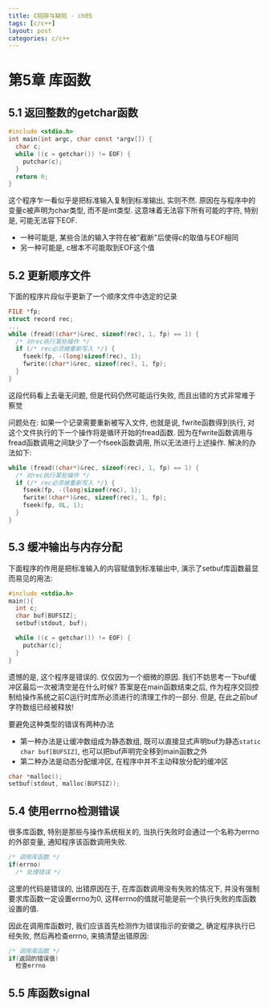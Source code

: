 ```yaml
---
title: C陷阱与缺陷 - ch05
tags: [c/c++]
layout: post
categories: c/c++
---
```


# 第5章 库函数

## 5.1 返回整数的getchar函数

``` c
#include <stdio.h>
int main(int argc, char const *argv[]) {
  char c;
  while ((c = getchar()) != EOF) {
    putchar(c);
  }
  return 0;
}
```
这个程序乍一看似乎是把标准输入复制到标准输出, 实则不然. 原因在与程序中的变量c被声明为char类型, 而不是int类型. 这意味着无法容下所有可能的字符, 特别是, 可能无法容下EOF.
* 一种可能是, 某些合法的输入字符在被"截断"后使得c的取值与EOF相同
* 另一种可能是, c根本不可能取到EOF这个值

## 5.2 更新顺序文件

下面的程序片段似乎更新了一个顺序文件中选定的记录

```c
FILE *fp;
struct record rec;
...
while (fread((char*)&rec, sizeof(rec), 1, fp) == 1) {
  /* 对rec执行某些操作 */
  if (/* rec必须被重新写入 */) {
    fseek(fp, -(long)sizeof(rec), 1);
    fwrite((char*)&rec, sizeof(rec), 1, fp);
  }
}
```

这段代码看上去毫无问题, 但是代码仍然可能运行失败, 而且出错的方式非常难于察觉

问题处在: 如果一个记录需要重新被写入文件, 也就是说, fwrite函数得到执行, 对这个文件执行的下一个操作将是循环开始的fread函数. 因为在fwrite函数调用与fread函数调用之间缺少了一个fseek函数调用, 所以无法进行上述操作. 解决的办法如下:

``` c
while (fread((char*)&rec, sizeof(rec), 1, fp) == 1) {
  /* 对rec执行某些操作 */
  if (/* rec必须被重新写入 */) {
    fseek(fp, -(long)sizeof(rec), 1);
    fwrite((char*)&rec, sizeof(rec), 1, fp);
    fseek(fp, 0L, 1);
  }
}
```

## 5.3 缓冲输出与内存分配

下面程序的作用是把标准输入的内容赋值到标准输出中, 演示了setbuf库函数最显而易见的用法:
``` c
#include <stdio.h>
main(){
  int c;
  char buf[BUFSIZ];
  setbuf(stdout, buf);

  while ((c = getchar()) != EOF) {
    putchar(c);
  }
}
```
遗憾的是, 这个程序是错误的. 仅仅因为一个细微的原因.
我们不妨思考一下buf缓冲区最后一次被清空是在什么时候? 答案是在main函数结束之后, 作为程序交回控制给操作系统之前C运行时库所必须进行的清理工作的一部分. 但是, 在此之前buf字符数组已经被释放!

要避免这种类型的错误有两种办法
* 第一种办法是让缓冲数组成为静态数组, 既可以直接显式声明buf为静态`static char buf[BUFSIZ]`, 也可以把buf声明完全移到main函数之外
* 第二种办法是动态分配缓冲区, 在程序中并不主动释放分配的缓冲区
```c
char *malloc();
setbuf(stdout, malloc(BUFSIZ));
```

## 5.4 使用errno检测错误

很多库函数, 特别是那些与操作系统相关的, 当执行失败时会通过一个名称为errno的外部变量, 通知程序该函数调用失败.

``` c
/* 调用库函数 */
if(errno)
  /* 处理错误 */
```
这里的代码是错误的, 出错原因在于, 在库函数调用没有失败的情况下, 并没有强制要求库函数一定设置errno为0, 这样errno的值就可能是前一个执行失败的库函数设置的值.

因此在调用库函数时, 我们应该首先检测作为错误指示的安徽之, 确定程序执行已经失败, 然后再检查errno, 来搞清楚出错原因:

``` c
/* 调用库函数 */
if(返回的错误值)
  检查errno
```

## 5.5 库函数signal
